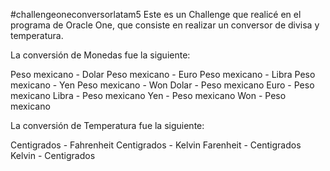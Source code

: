 #challengeoneconversorlatam5
Este es un Challenge que realicé en el programa de Oracle One, 
que consiste en realizar un conversor de divisa y temperatura.

La conversión de Monedas fue la siguiente:

Peso mexicano - Dolar
Peso mexicano - Euro
Peso mexicano - Libra
Peso mexicano - Yen
Peso mexicano - Won
Dolar - Peso mexicano
Euro - Peso mexicano
Libra - Peso mexicano
Yen - Peso mexicano
Won - Peso mexicano

La conversión de Temperatura fue la siguiente:

Centigrados - Fahrenheit
Centigrados - Kelvin
Farenheit - Centigrados
Kelvin - Centigrados


